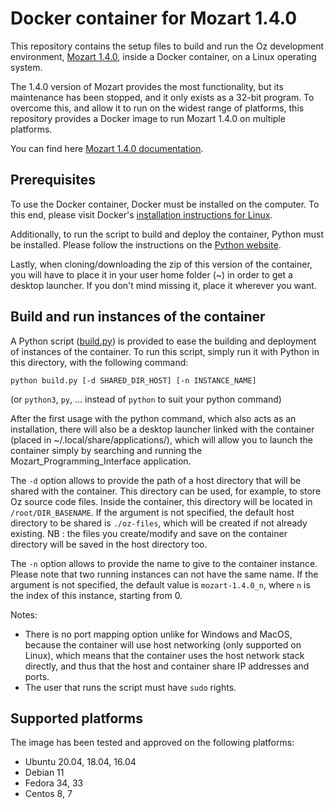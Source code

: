 # Docker container for Mozart 1.4.0

This repository contains the setup files to build and run
the Oz development environment, [Mozart 1.4.0](http://mozart2.org/mozart-v1/),
inside a Docker container, on a Linux operating system.

The 1.4.0 version of Mozart provides the most functionality,
but its maintenance has been stopped,
and it only exists as a 32-bit program.
To overcome this, and allow it to run on the widest range of platforms,
this repository provides a Docker image to run Mozart 1.4.0 on multiple platforms.

You can find here [Mozart 1.4.0 documentation](http://mozart2.org/mozart-v1/doc-1.4.0/).

## Prerequisites

To use the Docker container, Docker must be installed on the computer.
To this end, please visit Docker's [installation instructions for Linux](https://docs.docker.com/engine/install/).

Additionally, to run the script to build and deploy the container,
Python must be installed.
Please follow the instructions on the [Python website](https://www.python.org/downloads/).

Lastly, when cloning/downloading the zip of this version of the container, you will have to place it in your user home folder (~) in order to get a desktop launcher. If you don't mind missing it, place it wherever you want.

## Build and run instances of the container

A Python script ([build.py](./build.py)) is provided to ease the building and deployment of instances of the container.
To run this script, simply run it with Python in this directory, with the following command:
```shell
python build.py [-d SHARED_DIR_HOST] [-n INSTANCE_NAME]
```
(or `python3`, `py`, ... instead of `python` to suit your python command)

After the first usage with the python command, which also acts as an installation, there will also be a desktop launcher linked with the container (placed in ~/.local/share/applications/), which will allow you to launch the container simply by searching and running the Mozart_Programming_Interface application.

The `-d` option allows to provide the path of a host directory
that will be shared with the container.
This directory can be used, for example, to store Oz source code files.
Inside the container, this directory will be located in `/root/DIR_BASENAME`.
If the argument is not specified, the default host directory to be shared is
`./oz-files`, which will be created if not already existing. NB : the files you create/modify and save on the container directory will be saved in the host directory too.

The `-n` option allows to provide the name to give to the container instance.
Please note that two running instances can not have the same name.
If the argument is not specified, the default value is `mozart-1.4.0_n`,
where `n` is the index of this instance, starting from 0.

Notes:
- There is no port mapping option unlike for Windows and MacOS, because the container will use host networking (only supported on Linux), which means that the container uses the host network stack directly, and thus that the host and container share IP addresses and ports.
- The user that runs the script must have `sudo` rights.

## Supported platforms

The image has been tested and approved on the following platforms:
- Ubuntu 20.04, 18.04, 16.04
- Debian 11
- Fedora 34, 33
- Centos 8, 7
